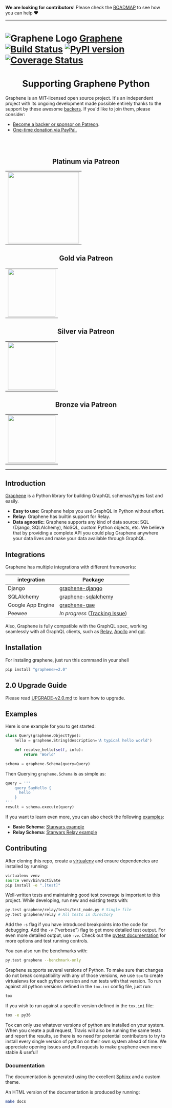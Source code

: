 **We are looking for contributors**! Please check the [ROADMAP](https://github.com/graphql-python/graphene/blob/master/ROADMAP.md) to see how you can help ❤️

---

# ![Graphene Logo](http://graphene-python.org/favicon.png) [Graphene](http://graphene-python.org) [![Build Status](https://travis-ci.org/graphql-python/graphene.svg?branch=master)](https://travis-ci.org/graphql-python/graphene) [![PyPI version](https://badge.fury.io/py/graphene.svg)](https://badge.fury.io/py/graphene) [![Coverage Status](https://coveralls.io/repos/graphql-python/graphene/badge.svg?branch=master&service=github)](https://coveralls.io/github/graphql-python/graphene?branch=master)

<h1 align="center">Supporting Graphene Python</h1>

Graphene is an MIT-licensed open source project. It's an independent project with its ongoing development made possible entirely thanks to the support by these awesome [backers](https://github.com/graphql-python/graphene/blob/master/BACKERS.md). If you'd like to join them, please consider:

- [Become a backer or sponsor on Patreon](https://www.patreon.com/syrusakbary).
- [One-time donation via PayPal.](https://graphene-python.org/support-graphene/)

<br><br>

<!--<h2 align="center">Special Sponsors</h2>


<p align="center">
  <a href="https://stdlib.com" target="_blank">
    <img width="260px" src="https://raw.githubusercontent.com/graphql-python/graphene-python.org/master/src/pages/sponsors/generic-logo.png">
  </a>
</p>

<!--special end-->

<h2 align="center">Platinum via Patreon</h2>

<!--platinum start-->
<table>
  <tbody>
    <tr>
      <td align="center" valign="middle">
        <a href="https://www.patreon.com/join/syrusakbary" target="_blank">
          <img width="222px" src="https://raw.githubusercontent.com/graphql-python/graphene-python.org/master/src/pages/sponsors/generic-logo.png">
        </a>
      </td>
    </tr>
  </tbody>
</table>

<h2 align="center">Gold via Patreon</h2>

<!--gold start-->
<table>
  <tbody>
    <tr>
      <td align="center" valign="middle">
        <a href="https://www.patreon.com/join/syrusakbary" target="_blank">
          <img width="148px" src="https://raw.githubusercontent.com/graphql-python/graphene-python.org/master/src/pages/sponsors/generic-logo.png">
        </a>
      </td>
    </tr>
  </tbody>
</table>
<!--gold end-->

<h2 align="center">Silver via Patreon</h2>

<!--silver start-->
<table>
  <tbody>
    <tr>
      <td align="center" valign="middle">
        <a href="https://www.patreon.com/join/syrusakbary" target="_blank">
          <img width="148px" src="https://raw.githubusercontent.com/graphql-python/graphene-python.org/master/src/pages/sponsors/generic-logo.png">
        </a>
      </td>
    </tr>
  </tbody>
</table>
<!--silver end-->

<h2 align="center">Bronze via Patreon</h2>

<!--bronze start-->
<table>
  <tbody>
    <tr>
      <td align="center" valign="middle">
        <a href="https://www.patreon.com/join/syrusakbary" target="_blank">
          <img width="148px" src="https://raw.githubusercontent.com/graphql-python/graphene-python.org/master/src/pages/sponsors/generic-logo.png">
        </a>
      </td>
    </tr>
  </tbody>
</table>
<!--bronze end-->

---

## Introduction

[Graphene](http://graphene-python.org) is a Python library for building GraphQL schemas/types fast and easily.

- **Easy to use:** Graphene helps you use GraphQL in Python without effort.
- **Relay:** Graphene has builtin support for Relay.
- **Data agnostic:** Graphene supports any kind of data source: SQL (Django, SQLAlchemy), NoSQL, custom Python objects, etc.
  We believe that by providing a complete API you could plug Graphene anywhere your data lives and make your data available
  through GraphQL.

## Integrations

Graphene has multiple integrations with different frameworks:

| integration       | Package                                                                                 |
| ----------------- | --------------------------------------------------------------------------------------- |
| Django            | [graphene-django](https://github.com/graphql-python/graphene-django/)                   |
| SQLAlchemy        | [graphene-sqlalchemy](https://github.com/graphql-python/graphene-sqlalchemy/)           |
| Google App Engine | [graphene-gae](https://github.com/graphql-python/graphene-gae/)                         |
| Peewee            | _In progress_ ([Tracking Issue](https://github.com/graphql-python/graphene/issues/289)) |

Also, Graphene is fully compatible with the GraphQL spec, working seamlessly with all GraphQL clients, such as [Relay](https://github.com/facebook/relay), [Apollo](https://github.com/apollographql/apollo-client) and [gql](https://github.com/graphql-python/gql).

## Installation

For instaling graphene, just run this command in your shell

```bash
pip install "graphene>=2.0"
```

## 2.0 Upgrade Guide

Please read [UPGRADE-v2.0.md](/UPGRADE-v2.0.md) to learn how to upgrade.

## Examples

Here is one example for you to get started:

```python
class Query(graphene.ObjectType):
    hello = graphene.String(description='A typical hello world')

    def resolve_hello(self, info):
        return 'World'

schema = graphene.Schema(query=Query)
```

Then Querying `graphene.Schema` is as simple as:

```python
query = '''
    query SayHello {
      hello
    }
'''
result = schema.execute(query)
```

If you want to learn even more, you can also check the following [examples](examples/):

- **Basic Schema**: [Starwars example](examples/starwars)
- **Relay Schema**: [Starwars Relay example](examples/starwars_relay)

## Contributing

After cloning this repo, create a [virtualenv](https://virtualenv.pypa.io/en/stable/) and ensure dependencies are installed by running:

```sh
virtualenv venv
source venv/bin/activate
pip install -e ".[test]"
```

Well-written tests and maintaining good test coverage is important to this project. While developing, run new and existing tests with:

```sh
py.test graphene/relay/tests/test_node.py # Single file
py.test graphene/relay # All tests in directory
```

Add the `-s` flag if you have introduced breakpoints into the code for debugging.
Add the `-v` ("verbose") flag to get more detailed test output. For even more detailed output, use `-vv`.
Check out the [pytest documentation](https://docs.pytest.org/en/latest/) for more options and test running controls.

You can also run the benchmarks with:

```sh
py.test graphene --benchmark-only
```

Graphene supports several versions of Python. To make sure that changes do not break compatibility with any of those versions, we use `tox` to create virtualenvs for each python version and run tests with that version. To run against all python versions defined in the `tox.ini` config file, just run:

```sh
tox
```

If you wish to run against a specific version defined in the `tox.ini` file:

```sh
tox -e py36
```

Tox can only use whatever versions of python are installed on your system. When you create a pull request, Travis will also be running the same tests and report the results, so there is no need for potential contributors to try to install every single version of python on their own system ahead of time. We appreciate opening issues and pull requests to make graphene even more stable & useful!

### Documentation

The documentation is generated using the excellent [Sphinx](http://www.sphinx-doc.org/) and a custom theme.

An HTML version of the documentation is produced by running:

```sh
make docs
```
